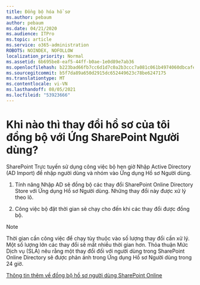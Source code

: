 ```yaml
---
title: Đồng bộ hóa hồ sơ
ms.author: pebaum
author: pebaum
ms.date: 04/21/2020
ms.audience: ITPro
ms.topic: article
ms.service: o365-administration
ROBOTS: NOINDEX, NOFOLLOW
localization_priority: Normal
ms.assetid: 6b695be8-eaf5-44ff-b0ae-1e0d89e7ab36
ms.openlocfilehash: b223bad66fb7cc6d1d7c0a2b3ccc7a081c061b4974060dbcafec84dfb24eb782
ms.sourcegitcommit: b5f7da89a650d2915dc652449623c78be6247175
ms.translationtype: MT
ms.contentlocale: vi-VN
ms.lasthandoff: 08/05/2021
ms.locfileid: "53923666"
---
```

# <a name="when-do-my-profile-changes-sync-to-the-sharepoint-user-profile-application"></a>Khi nào thì thay đổi hồ sơ của tôi đồng bộ với Ứng SharePoint Người dùng?

SharePoint Trực tuyến sử dụng công việc bộ hẹn giờ Nhập Active Directory (AD Import) để nhập người dùng và nhóm vào Ứng dụng Hồ sơ Người dùng. 
  
1. Tính năng Nhập AD sẽ đồng bộ các thay đổi SharePoint Online Directory Store với Ứng dụng Hồ sơ Người dùng. Những thay đổi này được xử lý theo lô.
    
2. Công việc bộ đặt thời gian sẽ chạy cho đến khi các thay đổi được đồng bộ.
    
> [!NOTE]
> Thời gian cần công việc để chạy tùy thuộc vào số lượng thay đổi cần xử lý. Một số lượng lớn các thay đổi sẽ mất nhiều thời gian hơn. Thỏa thuận Mức Dịch vụ (SLA) nêu rằng một thay đổi đối với người dùng trong SharePoint Online Directory sẽ được phản ánh trong Ứng dụng Hồ sơ Người dùng trong 24 giờ. 
  
[Thông tin thêm về đồng bộ hồ sơ người dùng SharePoint Online](https://go.microsoft.com/fwlink/?linkid=875671)
  

